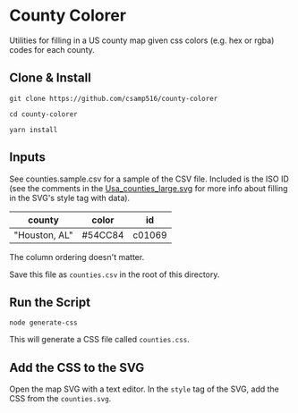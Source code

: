 # County Colorer

Utilities for filling in a US county map given css colors (e.g. hex or rgba) codes for each county.

## Clone & Install

`git clone https://github.com/csamp516/county-colorer`

`cd county-colorer`

`yarn install`

## Inputs

See counties.sample.csv for a sample of the CSV file. Included is the ISO ID (see the comments in the [Usa_counties_large.svg](https://en.m.wikipedia.org/wiki/File:Usa_counties_large.svg) for more info about filling in the SVG's style tag with data).

| county        | color   | id     |
| ------------- | ------- | ------ |
| "Houston, AL" | #54CC84 | c01069 |

The column ordering doesn't matter.

Save this file as `counties.csv` in the root of this directory.

## Run the Script

`node generate-css`

This will generate a CSS file called `counties.css`.

## Add the CSS to the SVG

Open the map SVG with a text editor. In the `style` tag of the SVG, add the CSS from the `counties.svg`.
